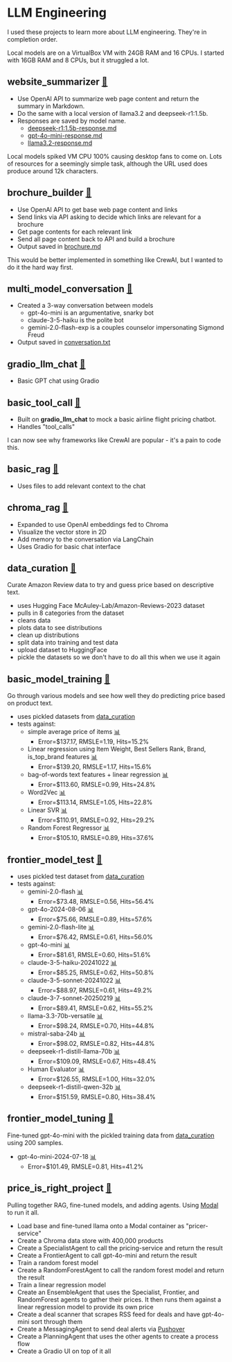 # LLM Engineering
I used these projects to learn more about LLM engineering. They're in completion order.

Local models are on a VirtualBox VM with 24GB RAM and 16 CPUs. I started with 16GB RAM and 8 CPUs, but it struggled a lot.

## website_summarizer [🔗](website_summarizer)
- Use OpenAI API to summarize web page content and return the summary in Markdown.
- Do the same with a local version of llama3.2 and deepseek-r1:1.5b.
- Responses are saved by model name.
    - [deepseek-r1:1.5b-response.md](website_summarizer/deepseek-r1:1.5b-response.md)
    - [gpt-4o-mini-response.md](website_summarizer/gpt-4o-mini-response.md)
    - [llama3.2-response.md](website_summarizer/llama3.2-response.md)

Local models spiked VM CPU 100% causing desktop fans to come on. Lots of resources for a seemingly simple task, although the URL used does produce around 12k characters.

## brochure_builder [🔗](brochure_builder)
- Use OpenAI API to get base web page content and links
- Send links via API asking to decide which links are relevant for a brochure
- Get page contents for each relevant link
- Send all page content back to API and build a brochure
- Output saved in [brochure.md](brochure_builder/brochure.md)

This would be better implemented in something like CrewAI, but I wanted to do it the hard way first.

## multi_model_conversation [🔗](multi_model_conversation)
- Created a 3-way conversation between models
    - gpt-4o-mini is an argumentative, snarky bot
    - claude-3-5-haiku is the polite bot
    - gemini-2.0-flash-exp is a couples counselor impersonating Sigmond Freud
- Output saved in [conversation.txt](multi_model_conversation/conversation.txt)

## gradio_llm_chat [🔗](gradio_llm_chat)
- Basic GPT chat using Gradio

## basic_tool_call [🔗](basic_tool_call)
- Built on **gradio_llm_chat** to mock a basic airline flight pricing chatbot.
- Handles "tool_calls"

I can now see why frameworks like CrewAI are popular - it's a pain to code this.

## basic_rag [🔗](basic_rag)
- Uses files to add relevant context to the chat

## chroma_rag [🔗](chroma_rag)
- Expanded to use OpenAI embeddings fed to Chroma
- Visualize the vector store in 2D
- Add memory to the conversation via LangChain
- Uses Gradio for basic chat interface

## data_curation [🔗](data_curation)
Curate Amazon Review data to try and guess price based on descriptive text.
- uses Hugging Face McAuley-Lab/Amazon-Reviews-2023 dataset
- pulls in 8 categories from the dataset
- cleans data
- plots data to see distributions
- clean up distributions
- split data into training and test data
- upload dataset to HuggingFace
- pickle the datasets so we don't have to do all this when we use it again

## basic_model_training [🔗](basic_model_training)
Go through various models and see how well they do predicting price based on product text.
- uses pickled datasets from [data_curation](data_curation)
- tests against:
  - simple average price of items [📊](basic_model_training/average_pricer.png)
    - Error=\$137.17, RMSLE=1.19, Hits=15.2%
  - Linear regression using Item Weight, Best Sellers Rank, Brand, is_top_brand features [📊](basic_model_training/linear_regression_pricer.png)
    - Error=\$139.20, RMSLE=1.17, Hits=15.6%
  - bag-of-words text features + linear regression [📊](basic_model_training/bow_lr_pricer.png)
    - Error=\$113.60, RMSLE=0.99, Hits=24.8%
  - Word2Vec [📊](basic_model_training/word2vec_lr_pricer.png)
    - Error=\$113.14, RMSLE=1.05, Hits=22.8%
  - Linear SVR [📊](basic_model_training/svr_pricer.png)
    - Error=\$110.91, RMSLE=0.92, Hits=29.2%
  - Random Forest Regressor [📊](basic_model_training/random_forest_pricer.png)
    - Error=\$105.10, RMSLE=0.89, Hits=37.6%

## frontier_model_test [🔗](frontier_model_test)
- uses pickled test dataset from [data_curation](data_curation)
- tests against:
  - gemini-2.0-flash [📊](frontier_model_test/gemini-2.0-flash.png)
    - Error=\$73.48, RMSLE=0.56, Hits=56.4%
  - gpt-4o-2024-08-06 [📊](frontier_model_test/gpt-4o-2024-08-06.png)
    - Error=\$75.66, RMSLE=0.89, Hits=57.6%
  - gemini-2.0-flash-lite [📊](frontier_model_test/gemini-2.0-flash-lite.png)
    - Error=\$76.42, RMSLE=0.61, Hits=56.0%
  - gpt-4o-mini [📊](frontier_model_test/gpt-4o-mini.png)
    - Error=\$81.61, RMSLE=0.60, Hits=51.6%
  - claude-3-5-haiku-20241022 [📊](frontier_model_test/claude-3-5-haiku-20241022.png)
    - Error=\$85.25, RMSLE=0.62, Hits=50.8%
  - claude-3-5-sonnet-20241022 [📊](frontier_model_test/claude-3-5-sonnet-20241022.png)
    - Error=\$88.97, RMSLE=0.61, Hits=49.2%
  - claude-3-7-sonnet-20250219 [📊](frontier_model_test/claude-3-7-sonnet-20250219.png)
    - Error=\$89.41, RMSLE=0.62, Hits=55.2%
  - llama-3.3-70b-versatile [📊](frontier_model_test/llama-3.3-70b-versatile.png)
    - Error=\$98.24, RMSLE=0.70, Hits=44.8%
  - mistral-saba-24b [📊](frontier_model_test/mistral-saba-24b.png)
    - Error=\$98.02, RMSLE=0.82, Hits=44.8%
  - deepseek-r1-distill-llama-70b [📊](frontier_model_test/deepseek-r1-distill-llama-70b.png)
    - Error=\$109.09, RMSLE=0.67, Hits=48.4%
  - Human Evaluator [📊](frontier_model_test/human_pricer.png)
    - Error=\$126.55, RMSLE=1.00, Hits=32.0%
  - deepseek-r1-distill-qwen-32b [📊](frontier_model_test/deepseek-r1-distill-qwen-32b.png)
    - Error=\$151.59, RMSLE=0.80, Hits=38.4%

## frontier_model_tuning [🔗](frontier_model_tuning)
Fine-tuned gpt-4o-mini with the pickled training data from [data_curation](data_curation) using 200 samples.
- gpt-4o-mini-2024-07-18 [📊](frontier_model_tuning/gpt_fine_tuned.png)
    - Error=\$101.49, RMSLE=0.81, Hits=41.2%

## price_is_right_project [🔗](price_is_right_project)
Pulling together RAG, fine-tuned models, and adding agents. Using [Modal](https://modal.com/) to run it all.
- Load base and fine-tuned llama onto a Modal container as "pricer-service"
- Create a Chroma data store with 400,000 products
- Create a SpecialistAgent to call the pricing-service and return the result
- Create a FrontierAgent to call gpt-4o-mini and return the result
- Train a random forest model
- Create a RandomForestAgent to call the random forest model and return the result
- Train a linear regression model
- Create an EnsembleAgent that uses the Specialist, Frontier, and RandomForest agents to gather their prices. It then runs them against a linear regression model to provide its own price
- Create a deal scanner that scrapes RSS feed for deals and have gpt-4o-mini sort through them
- Create a MessagingAgent to send deal alerts via [Pushover](https://pushover.net/)
- Create a PlanningAgent that uses the other agents to create a process flow
- Create a Gradio UI on top of it all